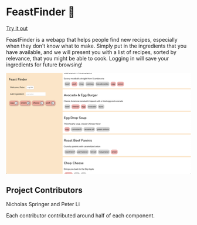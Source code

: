 # FeastFinder 🍱

[Try it out](https://feast-finder-app.herokuapp.com/)

FeastFinder is a webapp that helps people find new recipes, especially when
they don't know what to make. Simply put in the ingredients that you have available,
and we will present you with a list of recipes, sorted by relevance, that you might
be able to cook. Logging in will save your ingredients for future browsing!

![Demo Screenshot](https://github.com/NicholasSpringer/feast-finder/blob/main/demo.png)

## Project Contributors
Nicholas Springer and Peter Li

Each contributor contributed around half of each component.
